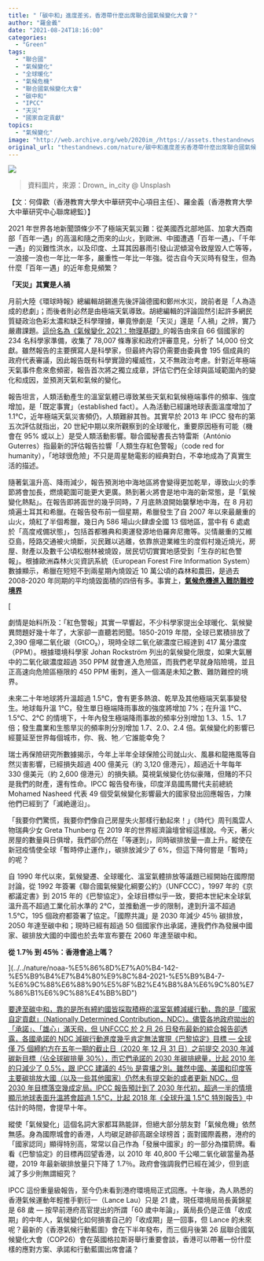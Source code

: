 ```yaml
---
title: "「碳中和」進度差劣，香港帶什麼出席聯合國氣候變化大會？"
author: "羅金義"
date: "2021-08-24T18:16:00"
categories:
  - "Green"
tags:
  - "聯合國"
  - "氣候變化"
  - "全球暖化"
  - "氣候危機"
  - "聯合國氣候變化大會"
  - "碳中和"
  - "IPCC"
  - "天災"
  - "國家自定貢獻"
topics:
  - "氣候變化"
image: "http://web.archive.org/web/2020im_/https://assets.thestandnews.com/media/photos/ccd4ZYosZkI.png"
original_url: "thestandnews.com/nature/碳中和進度差劣香港帶什麼出席聯合國氣候變化大會"
---
```

![](http://web.archive.org/web/2020im_/https://assets.thestandnews.com/media/photos/ccd4ZYosZkI.png)
> 資料圖片，來源：Drown\_ in\_city @ Unsplash

【文：何偉歡（香港教育大學大中華研究中心項目主任）、羅金義（香港教育大學大中華研究中心聯席總監）】

2021 年世界各地新聞頭條少不了極端天氣災難：從美國西北部地區、加拿大西南部「百年一遇」的高溫和隨之而來的山火，到歐洲、中國遭遇「百年一遇」、「千年一遇」的災難性洪水，以及印度、土耳其因暴雨引發山泥傾瀉令致屋毀人亡等等，一浪接一浪也一年比一年多，嚴重性一年比一年強。從古自今天災時有發生，但為什麼「百年一遇」的近年愈見頻繁？

**「天災」其實是人禍**

月前大陸《環球時報》總編輯胡錫進先後評論德國和鄭州水災，說前者是「人為造成的悲劇」；而後者則必然是由極端天氣導致。胡總編輯的評論固然引起許多網民質疑政治色彩太濃和缺乏科學理據，畢竟慘劇是「天災」還是「人禍」之辨，實乃嚴肅課題。[這份名為](../../international/%E8%81%AF%E5%90%88%E5%9C%8B%E5%A7%94%E5%93%A1%E6%9C%83%E6%9C%80%E6%96%B0%E5%A0%B1%E5%91%8A%E9%99%A4%E9%9D%9E%E7%AB%8B%E5%8D%B3%E5%A4%A7%E8%A6%8F%E6%A8%A1%E6%B8%9B%E7%A2%B3%E6%8E%92%E6%94%BE-%E5%90%A6%E5%89%87%E9%9B%A3%E9%98%BB%E5%85%A8%E7%90%83%E5%8D%87%E6%BA%AB")[《氣候變化 2021：物理基礎》](http://web.archive.org/web/20211229132530/https://www.ipcc.ch/report/sixth-assessment-report-working-group-i/)的報告由來自 66 個國家的 234 名科學家準備，收集了 78,007 條專家和政府評審意見，分析了 14,000 份文獻。雖然報告的主要撰寫人是科學家，但最終內容仍需要由委員會 195 個成員的政府代表審議，因此報告既有科學實證的權威性，又不無政治考慮。針對近年極端天氣事件愈來愈頻密，報告首次將之獨立成章，評估它們在全球與區域範圍內的變化和成因，並預測天氣和氣候的變化。

報告坦言，人類活動產生的溫室氣體已導致某些天氣和氣候極端事件的頻率、強度增加，是「既定事實」（established fact）。人為活動已經讓地球表面溫度增加了 1.1℃，近年極端天氣災害頻仍，人類難辭其咎。其實早於 2013 年 IPCC 發布的第五次評估就指出，20 世紀中期以來所觀察到的全球暖化，重要原因極有可能（機會在 95% 或以上）是受人類活動影響。聯合國秘書長古特雷斯（António Guterres）指最新的評估報告拉響「人類生存紅色警報」（code red for humanity），「地球很危險」不只是周星馳電影的經典對白，不幸地成為了真實生活的描述。

隨著氣溫升高、降雨減少，報告預測地中海地區將會變得更加乾旱，導致山火的季節將會加長，燃燒範圍可能更大更廣。熱到著火將會是地中海的新常態，是「氣候變化熱點」。在報告即將面世的幾乎同時，7 月底熱浪開始襲擊地中海，在 8 月初燒遍土耳其和希臘。在報告發布前一個星期，希臘發生了自 2007 年以來最嚴重的山火，燒紅了半個希臘，幾日內 586 場山火肆虐全國 13 個地區，當中有 6 處處於「高度戒備狀態」，包括首都雅典和奧運發源地伯羅奔尼撒等。災情嚴重的艾維亞島，陸路交通被火燒斷，災民難以逃離，依靠旅遊業維生的度假村幾近燒光，房屋、財產以及數千公頃松樹林被燒毀，居民切切實實地感受到「生存的紅色警報」。根據歐洲森林火災資訊系統（European Forest Fire Information System）數據顯示，希臘在短短不到兩星期內燒毀近 10 萬公頃的森林和農田，是過去 2008-2020 年同期的平均燒毀面積的四倍有多。事實上，[**氣候危機進入難防難控境界**](../../nature/noaa-%E5%86%8D%E7%A0%B4-142-%E5%B9%B4%E7%B4%80%E9%8C%84-2021-%E5%B9%B4-7-%E6%9C%88%E6%88%90%E5%8F%B2%E4%B8%8A%E6%9C%80%E7%86%B1%E6%9C%88%E4%BB%BD")

[

劇情是始料所及：「紅色警報」其實一早響起，不少科學家提出全球暖化、氣候變異問題好幾十年了，大家卻一直聽若罔聞。1850-2019 年間，全球已累積排放了 2,390 億噸二氧化碳（GtCO₂），現時全球二氧化碳濃度已經達到 417 萬分濃度（PPM）。根據環境科學家 Johan Rockström 列出的氣候變化限度，如果大氣層中的二氧化碳濃度超過 350 PPM 就會進入危險區，而我們老早就身陷險境，並且正高速向危險區極限的 450 PPM 衝刺，進入一個滿是未知之數、難防難控的境界。

未來二十年地球將升溫超過 1.5℃，會有更多熱浪、乾旱及其他極端天氣事變發生。地球每升溫 1℃，發生單日極端降雨事故的強度將增加 7%；在升溫 1℃、1.5℃、2℃ 的情境下，十年內發生極端降雨事故的頻率分別增加 1.3、1.5、1.7 倍；發生農業和生態旱災的頻率則分別增加 1.7、2.0、2.4 倍。氣候變化的影響已經蔓延至世界每個城市，你、我、牠／它誰能幸免？

瑞士再保險研究所數據揭示，今年上半年全球保險公司就山火、風暴和龍捲風等自然災害影響，已經損失超過 400 億美元（約 3,120 億港元），超過近十年每年 330 億美元（約 2,600 億港元）的損失額。莫視氣候變化彷似豪賭，但賭的不只是我們的財產，還有性命。IPCC 報告發布後，印度洋島國馬爾代夫前總統 Mohamed Nasheed 代表 49 個受氣候變化影響最大的國家發出回應報告，力陳他們已經到了「滅絶邊沿」。

「我要你們驚慌，我要你們像自己房屋失火那樣行動起來！」《時代》周刊風雲人物瑞典少女 Greta Thunberg 在 2019 年的世界經濟論壇曾經這樣說。今天，著火房屋的數量與日俱增，我們卻仍然在「等運到」，同時碳排放量一直上升。縱使在新冠疫情使全球「暫時停止運作」，碳排放減少了 6%，但這下降何嘗是「暫時」的呢？

自 1990 年代以來，氣候變遷、全球暖化、溫室氣體排放等議題已經開始在國際間討論，從 1992 年簽署《聯合國氣候變化綱要公約》（UNFCCC），1997 年的《京都議定書》到 2015 年的《巴黎協定》，全球目標似乎一致，要把本世紀末全球氣溫升高不超過工業化前水準的 2℃，並推動進一步的限制，達到升溫不超過 1.5℃，195 個政府都簽署了協定。「國際共識」是 2030 年減少 45％ 碳排放，2050 年達至碳中和；現時已經有超過 50 個國家作出承諾，連我們作為發展中國家、碳排放大國的中國也於去年宣布要在 2060 年達至碳中和。

**從 1.7％ 到 45％：香港會追上嗎？**

](../../nature/noaa-%E5%86%8D%E7%A0%B4-142-%E5%B9%B4%E7%B4%80%E9%8C%84-2021-%E5%B9%B4-7-%E6%9C%88%E6%88%90%E5%8F%B2%E4%B8%8A%E6%9C%80%E7%86%B1%E6%9C%88%E4%BB%BD")

[要達至碳中和，靠的是所有締約國皆採取積極的溫室氣體減緩行動，靠的是「國家自定貢獻」（Nationally Determined Contribution，NDC）。儘管各地政府拋出的「承諾」、「雄心」滿天飛，但 UNFCCC 於 2 月 26 日發布最新的綜合報告卻透露，各國承諾的 NDC 減碳行動進度幾乎肯定無法實現《巴黎協定》目標 — 全球僅 75 個締約方在五年一期的截止日（2020 年 12 月 31 日）之前提交 2030 年減碳新目標（佔全球碳排量 30%），而它們承諾的 2030 年碳排總量，比起 2010 年的只減少了 0.5%，跟 IPCC 建議的 45％ 是霄壤之別。雖然中國、美國和印度等主要碳排放大國（以及一些其他國家）仍然未有提交新的或者更新 NDC，但 2030 年目標落空幾成定局。IPCC 報告預計到了 2030 年代初，超過一半的情境顯示地球表面升溫將會超過 1.5℃，比起 2018 年](../../nature/noaa-%E5%86%8D%E7%A0%B4-142-%E5%B9%B4%E7%B4%80%E9%8C%84-2021-%E5%B9%B4-7-%E6%9C%88%E6%88%90%E5%8F%B2%E4%B8%8A%E6%9C%80%E7%86%B1%E6%9C%88%E4%BB%BD")[《全球升溫 1.5℃ 特別報告》](http://web.archive.org/web/20211229132530/https://www.ipcc.ch/sr15/)中估計的時間，會提早十年。

縱使「氣候變化」這個名詞大家都耳熟能詳，但絕大部分朋友對「氣候危機」依然無感。身為國際城會的香港，人均碳足跡卻高踞全球榜首；面對國際義務，港府的 「國家認同」顯得特別高，常常以自己作為「發展中國家」的一部分為擋箭牌。看看《巴黎協定》的目標再回望香港，以 2010 年 40,800 千公噸二氧化碳當量為基礎，2019 年最新碳排放量只下降了 1.7％。政府會強調我們已經在減少，但到底減了多少則無謂細究？

IPCC 這份重量級報告，至今仍未看到港府環境局正式回應。十年後，為人熟悉的香港氣候運動年輕推手劉衍一（Lance Lau）只是 21 歲，現任環境局局長黃錦星是 68 歲 — 按早前港府高官提出的所謂「60 歲中年論」，黃局長仍是正值「收成期」的中年人，氣候變化如何損害自己的「收成期」是一回事，但 Lance 的未來呢？最新的《香港氣候行動藍圖》會在下半年發布，而三個月後第 26 屆聯合國氣候變化大會（COP26）會在英國格拉斯哥舉行重要會談，香港可以帶著一份什麼樣的應對方案、承諾和行動藍圖出席會議？